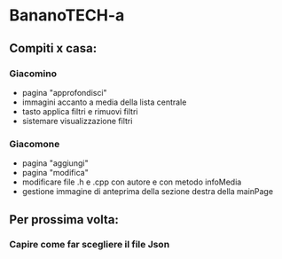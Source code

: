 # BananoTECH-a
## Compiti x casa:
### Giacomino
- pagina "approfondisci"
- immagini accanto a media della lista centrale
- tasto applica filtri e rimuovi filtri
- sistemare visualizzazione filtri

### Giacomone
- pagina "aggiungi"
- pagina "modifica"
- modificare file .h e .cpp con autore e con metodo infoMedia
- gestione immagine di anteprima della sezione destra della mainPage

## Per prossima volta:
### Capire come far scegliere il file Json
